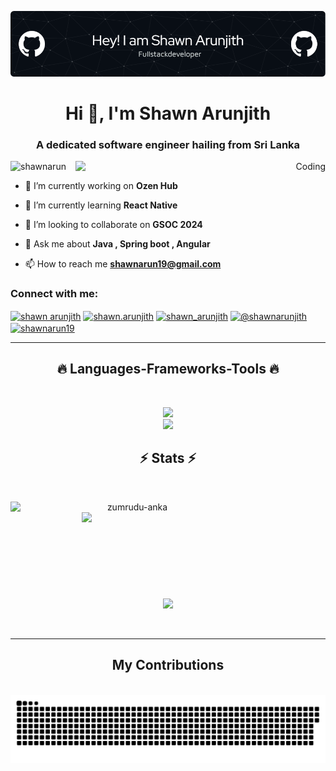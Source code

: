 ![Header](./bg.png)
<h1 align="center">Hi 👋, I'm Shawn Arunjith</h1>
<h3 align="center">A dedicated software engineer hailing from Sri Lanka</h3>
<p align="right"><img align="right" alt="Coding" width="400" src="https://cdn.dribbble.com/users/730703/screenshots/6581243/avento.gif">
 </p>
<p align="left"> <img src="https://komarev.com/ghpvc/?username=shawnarun&label=Profile%20views&color=0e75b6&style=flat" alt="shawnarun" /> </p>

- 🔭 I’m currently working on **Ozen Hub**

- 🌱 I’m currently learning **React Native**

- 👯 I’m looking to collaborate on **GSOC 2024**

- 💬 Ask me about **Java , Spring boot , Angular**

- 📫 How to reach me **shawnarun19@gmail.com**

<h3 align="left">Connect with me:</h3>
<p align="left">
<a href="https://linkedin.com/in/shawn arunjith" target="blank"><img align="center" src="https://raw.githubusercontent.com/rahuldkjain/github-profile-readme-generator/master/src/images/icons/Social/linked-in-alt.svg" alt="shawn arunjith" height="30" width="40" /></a>
<a href="https://fb.com/shawn.arunjith" target="blank"><img align="center" src="https://raw.githubusercontent.com/rahuldkjain/github-profile-readme-generator/master/src/images/icons/Social/facebook.svg" alt="shawn.arunjith" height="30" width="40" /></a>
<a href="https://instagram.com/shawn_arunjith" target="blank"><img align="center" src="https://raw.githubusercontent.com/rahuldkjain/github-profile-readme-generator/master/src/images/icons/Social/instagram.svg" alt="shawn_arunjith" height="30" width="40" /></a>
<a href="https://www.hackerrank.com/@shawnarunjith" target="blank"><img align="center" src="https://raw.githubusercontent.com/rahuldkjain/github-profile-readme-generator/master/src/images/icons/Social/hackerrank.svg" alt="@shawnarunjith" height="30" width="40" /></a>
<a href="https://www.leetcode.com/shawnarun19" target="blank"><img align="center" src="https://raw.githubusercontent.com/rahuldkjain/github-profile-readme-generator/master/src/images/icons/Social/leet-code.svg" alt="shawnarun19" height="30" width="40" /></a>
</p>

<hr>
<h2 align="center">🔥 Languages-Frameworks-Tools 🔥</h2>
<br>
<p align="center">
  <a href="https://skillicons.dev">
    <img src="https://skillicons.dev/icons?i=git,react,nodejs,github,python,javascript,css,express,nextjs,cpp,java,postman" /><br>
    <img src="https://skillicons.dev/icons?i=angular,bootstrap,mongodb,mysql,vscode,figma,spring" />

  </a>

<h2 align="center">⚡ Stats ⚡</h2>
<br>
<p align=center>
  <div align=center>
    <a href="https://github.com/denvercoder1/github-readme-streak-stats" title="Go to Source">
      <img align="left" width=390 src="https://github-readme-streak-stats.herokuapp.com/?user=Shawnarun&theme=react&border=61dafb&hide_border=true" alt="zumrudu-anka" />
    </a>
    <a href="https://github.com/anuraghazra/github-readme-stats" title="Go to Source">
      <img align="right" width=390 src="https://github-readme-stats.vercel.app/api?username=Shawnarun&show_icons=true&theme=react&border_color=61dafb&hide_border=true" />
    </a>
  </div>
  <br><br><br><br><br><br><br><br><br>
  <div align=center>
    <a href="https://github.com/anuraghazra/github-readme-stats">
      <img width=325 align="center" src="https://github-readme-stats.vercel.app/api/top-langs/?username=Shawnarun&hide=c%23,powershell,Mathematica,Ruby,Objective-C,Objective-C%2b%2b,Cuda&title_color=61dafb&text_color=ffffff&icon_color=61dafb&bg_color=20232a&langs_count=8&layout=compact&border_color=61dafb&hide_border=true" />
    </a>
  </div>
  <br>
  <br>
</p>
<hr>
<div align="center">
  <h2> My Contributions </h2>
  <br>
  <img alt="snake eating my contributions" src="https://raw.githubusercontent.com/shawnarun/shawnarun/output/github-contribution-grid-snake.svg" />
  
  <br/><br/><br/>
</div>


